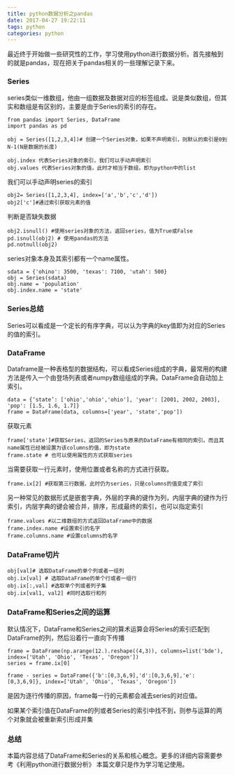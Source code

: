 ```yaml
---
title: python数据分析之pandas
date: 2017-04-27 19:22:11
tags: python
categories: python
---
```

最近终于开始做一些研究性的工作，学习使用python进行数据分析。首先接触到的就是pandas，现在把关于pandas相关的一些理解记录下来。

### Series
series类似一维数组，他由一组数据及数据对应的标签组成。说是类似数组，但其实和数组是有区别的，主要是由于Series的索引的存在。

```
from pandas import Series, DataFrame
import pandas as pd
```
```
obj = Series([1,2,3,4])# 创建一个Series对象，如果不声明索引，则默认的索引是0到N-1(N是数据的长度)
```
```
obj.index 代表Series对象的索引，我们可以手动声明索引
obj.values 代表Series对象的值，此时才相当于数组，即为python中的list
```
我们可以手动声明series的索引
```
obj2= Series([1,2,3,4], index=['a','b','c','d'])
obj2['c']#通过索引获取元素的值
```
判断是否缺失数据
```
obj2.isnull() #使用series对象的方法，返回series，值为True或False
pd.isnull(obj2) # 使用pandas的方法
pd.notnull(obj2)
```
series对象本身及其索引都有一个name属性。
```
sdata = {'ohino': 3500, 'texas': 7100, 'utah': 500}
obj = Series(sdata)
obj.name = 'population'
obj.index.name = 'state'
```
### Series总结
Series可以看成是一个定长的有序字典，可以认为字典的key值即为对应的Series的值的索引。

### DataFrame
Dataframe是一种表格型的数据结构，可以看成Series组成的字典，最常用的构建方法是传入一个由登场列表或者numpy数组组成的字典。DataFrame会自动加上索引。

```
data = {‘state’: ['ohio','ohio','ohio'], 'year': [2001, 2002, 2003], 'pop': [1.5, 1.6, 1.7]}
frame = DataFrame(data, columns=['year', 'state','pop'])
```
获取元素
```
frame['state']#获取Series，返回的Series与原来的DataFrame有相同的索引。而且其name属性已经被设置为该columns的值，即为state
frame.state # 也可以使用属性的方式获取series
```
当需要获取一行元素时，使用位置或者名称的方式进行获取。
```
frame.ix[2] #获取第三行数据，此时仍为series，只是columns的值变成了索引
```

另一种常见的数据形式是嵌套字典，外层的字典的键作为列，内层字典的键作为行索引，内层字典的键会被合并，排序，形成最终的索引，也可以指定索引
```
frame.values #以二维数组的方式返回DataFrame中的数据
frame.index.name #设置索引的名字
frame.columns.name #设置columns的名字
```
### DataFrame切片
```apple js
obj[val]# 选取DataFrame的单个列或者一组列
obj.ix[val] # 选取DataFrame的单个行或者一组行
obj.ix[:,val] #选取单个列或者列子集
obj.ix[val1, val2] #同时选取行和列
```

### DataFrame和Series之间的运算
默认情况下，DataFrame和Series之间的算术运算会将Series的索引匹配到DataFrame的列，然后沿着行一直向下传播

```
frame = DataFrame(np.arange(12.).reshape((4,3)), columns=list('bde'), index=['Utah', 'Ohio', 'Texas', 'Oregon'])
series = frame.ix[0]
```
```
frame - series = DataFrame({'b':[0,3,6,9],'d':[0,3,6,9],'e':[0,3,6,9]}, index=['Utah', 'Ohio', 'Texas', 'Oregon'])
```
是因为逐行传播的原因，frame每一行的元素都会减去series的对应值。

如果某个索引值在DataFrame的列或者Series的索引中找不到，则参与运算的两个对象就会被重新索引形成并集
### 总结
本篇内容总结了DataFrame和Series的关系和核心概念。更多的详细内容需要参考《利用python进行数据分析》
本篇文章只是作为学习笔记使用。
